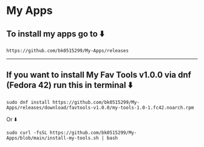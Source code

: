 # My Apps
## To install my apps go to ⬇️
``` 
https://github.com/bk0515299/My-Apps/releases
```
--------------------------------
## If you want to install My Fav Tools v1.0.0 via dnf (Fedora 42) run this in terminal ⬇️
``` 
sudo dnf install https://github.com/bk0515299/My-Apps/releases/download/favtools-v1.0.0/my-tools-1.0-1.fc42.noarch.rpm
```
Or ⬇️
``` 
sudo curl -fsSL https://github.com/bk0515299/My-Apps/blob/main/install-my-tools.sh | bash
```
